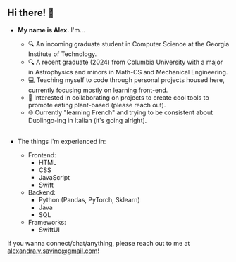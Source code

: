 ## Hi there! 👋


- **My name is Alex.** I'm...
    - 🔍 An incoming graduate student in Computer Science at the Georgia Institute of Technology.
    - 🔍 A recent graduate (2024) from Columbia University with a major in Astrophysics and minors in Math-CS and Mechanical Engineering.
    - 💻 Teaching myself to code through personal projects housed here, currently focusing mostly on learning front-end.
    - 🌱 Interested in collaborating on projects to create cool tools to promote eating plant-based (please reach out).
    - 🌐 Currently "learning French" and trying to be consistent about Duolingo-ing in Italian (it's going alright).
<br></br>

- The things I'm experienced in:
    - Frontend:
        - HTML
        - CSS
        - JavaScript
        - Swift
    - Backend:
        - Python (Pandas, PyTorch, Sklearn)
        - Java
        - SQL
    - Frameworks:
        - SwiftUI


If you wanna connect/chat/anything, please reach out to me at alexandra.v.savino@gmail.com!


<!--
**alexsavino/alexsavino** is a ✨ _special_ ✨ repository because its `README.md` (this file) appears on your GitHub profile.
